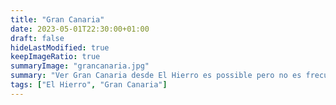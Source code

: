```yaml
---
title: "Gran Canaria"
date: 2023-05-01T22:30:00+01:00
draft: false
hideLastModified: true
keepImageRatio: true
summaryImage: "grancanaria.jpg"
summary: "Ver Gran Canaria desde El Hierro es possible pero no es frecuente."
tags: ["El Hierro", "Gran Canaria"]
---
```




 

